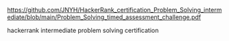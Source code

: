 https://github.com/JNYH/HackerRank_certification_Problem_Solving_intermediate/blob/main/Problem_Solving_timed_assessment_challenge.pdf

hackerrank intermediate problem solving certification
